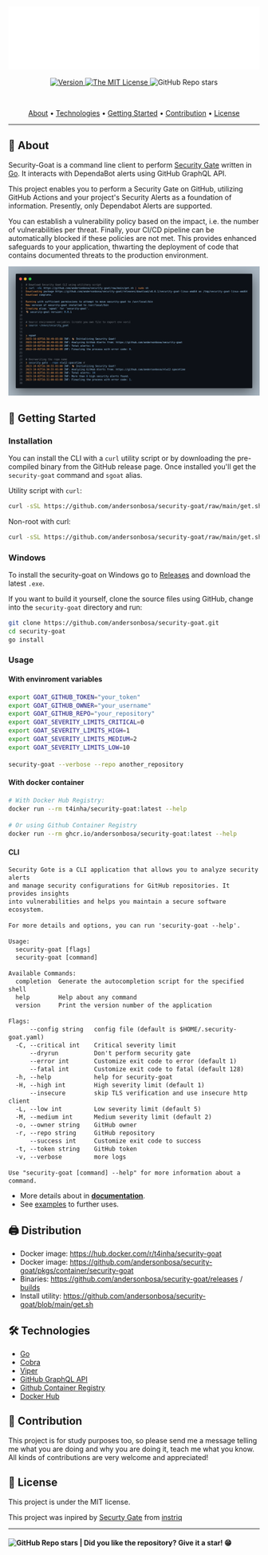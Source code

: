 <section align="center">

  <img src="docs/assets/banner.svg" title="Project banner" alt="Project banner" />

<br>

<p>
  <a href="./security-goat/.version">
    <img src="https://img.shields.io/badge/version-0.0.1-yellow.svg?style=flat-square" alt="Version">
  </a>
  <a href="./LICENSE">
    <img src="https://img.shields.io/badge/license-MIT-green.svg?style=flat-square" alt="The MIT License">
  </a>
  <img src="https://img.shields.io/github/stars/andersonbosa/security-goat?style=flat-square" alt="GitHub Repo stars">
</p>

<br>

  <!-- badges -->

  <p>
    <a href="#about">About</a> •
    <a href="#technologies">Technologies</a> •
    <a href="#getting-started">Getting Started</a> •
    <a href="#contribution">Contribution</a> •
    <a href="#license">License</a>
  </p>
</section>

---


<h2 id="about">💬 About</h2>

Security-Goat is a command line client to perform [Security Gate](#) written in [Go](#). It interacts with DependaBot alerts using GitHub GraphQL API.

This project enables you to perform a Security Gate on GitHub, utilizing GitHub Actions and your
project's Security Alerts as a foundation of information. Presently, only Dependabot Alerts are supported.

You can establish a vulnerability policy based on the impact, i.e. the number of vulnerabilities
per threat. Finally, your CI/CD pipeline can be automatically blocked if these policies are not met.
This provides enhanced safeguards to your application, thwarting the deployment of code that contains
documented threats to the production environment.

![code snap](docs/assets/snap.png)

<h2 id="getting-started"> 🚶 Getting Started</h2>

### Installation

You can install the CLI with a `curl` utility script or by downloading the pre-compiled binary from the GitHub release page.
Once installed you'll get the `security-goat` command and `sgoat` alias.

Utility script with `curl`:
```bash
curl -sSL https://github.com/andersonbosa/security-goat/raw/main/get.sh | sudo sh
```

Non-root with curl:
```bash
curl -sSL https://github.com/andersonbosa/security-goat/raw/main/get.sh | sh
```

### Windows
To install the security-goat on Windows go to [Releases](https://github.com/andersonbosa/security-goat/releases) and download the latest `.exe`.

If you want to build it yourself, clone the source files using GitHub, change into the `security-goat` directory and run:
```bash
git clone https://github.com/andersonbosa/security-goat.git
cd security-goat
go install
```

### Usage

#### With envinroment variables

```bash
export GOAT_GITHUB_TOKEN="your_token"
export GOAT_GITHUB_OWNER="your_username"
export GOAT_GITHUB_REPO="your_repository"
export GOAT_SEVERITY_LIMITS_CRITICAL=0
export GOAT_SEVERITY_LIMITS_HIGH=1
export GOAT_SEVERITY_LIMITS_MEDIUM=2
export GOAT_SEVERITY_LIMITS_LOW=10

security-goat --verbose --repo another_repository
```

#### With docker container

```bash
# With Docker Hub Registry:
docker run --rm t4inha/security-goat:latest --help

# Or using Github Container Registry
docker run --rm ghcr.io/andersonbosa/security-goat:latest --help
```

#### CLI

```
Security Gote is a CLI application that allows you to analyze security alerts
and manage security configurations for GitHub repositories. It provides insights
into vulnerabilities and helps you maintain a secure software ecosystem.

For more details and options, you can run 'security-goat --help'.

Usage:
  security-goat [flags]
  security-goat [command]

Available Commands:
  completion  Generate the autocompletion script for the specified shell
  help        Help about any command
  version     Print the version number of the application

Flags:
      --config string   config file (default is $HOME/.security-goat.yaml)
  -C, --critical int    Critical severity limit
      --dryrun          Don't perform security gate
      --error int       Customize exit code to error (default 1)
      --fatal int       Customize exit code to fatal (default 128)
  -h, --help            help for security-goat
  -H, --high int        High severity limit (default 1)
      --insecure        skip TLS verification and use insecure http client
  -L, --low int         Low severity limit (default 5)
  -M, --medium int      Medium severity limit (default 2)
  -o, --owner string    GitHub owner
  -r, --repo string     GitHub repository
      --success int     Customize exit code to success
  -t, --token string    GitHub token
  -v, --verbose         more logs

Use "security-goat [command] --help" for more information about a command.
```

* More details about in [**documentation**](docs/index.md).
* See [examples](https://github.com/andersonbosa/security-goat/blob/main/examples/README.md) to further uses.

<h2 id="distribution"> 🖨️ Distribution</h2>

- Docker image: https://hub.docker.com/r/t4inha/security-goat
- Docker image: https://github.com/andersonbosa/security-goat/pkgs/container/security-goat
- Binaries: https://github.com/andersonbosa/security-goat/releases / [builds](https://github.com/andersonbosa/security-goat/tree/main/build)
- Install utility: https://github.com/andersonbosa/security-goat/blob/main/get.sh

<h2 id="technologies"> 🛠️ Technologies</h2>

* [Go](#)
* [Cobra](#)
* [Viper](#)
* [GitHub GraphQL API](#)
* [Github Container Registry](#)
* [Docker Hub](#)


<h2 id="contribution">🤝 Contribution</h2>

<p>
  This project is for study purposes too, so please send me a message telling me what you are doing and why you are doing it, teach me what you know. All kinds of contributions are very welcome and appreciated!
</p>


<h2 id="license"> 📝 License</h2>

This project is under the MIT license.

This project was inpired by [Securty Gate](https://github.com/instriq/security-gate) from [instriq](https://github.com/instriq) 

---

<h4>  
  <img alt="GitHub Repo stars" src="https://img.shields.io/github/stars/andersonbosa/security-goat?style=social">
  | Did you like the repository? Give it a star! 😁
</h4>


<!-- Links -->
